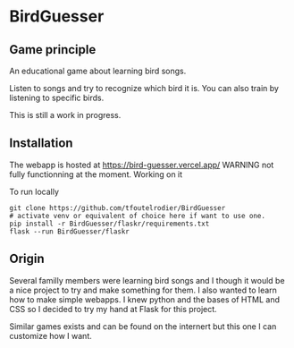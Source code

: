 # BirdGuesser

## Game principle
An educational game about learning bird songs. 

Listen to songs and try to recognize which bird it is.
You can also train by listening to specific birds.

This is still a work in progress.

## Installation

The webapp is hosted at https://bird-guesser.vercel.app/
WARNING not fully functionning at the moment. Working on it

To run locally
```
git clone https://github.com/tfoutelrodier/BirdGuesser
# activate venv or equivalent of choice here if want to use one.
pip install -r BirdGuesser/flaskr/requirements.txt
flask --run BirdGuesser/flaskr
```

## Origin

Several familly members were learning bird songs and I though it would be a nice project to try and make something for them.
I also wanted to learn how to make simple webapps. I knew python and the bases of HTML and CSS so I decided to try my hand at Flask for this project. 

Similar games exists and can be found on the internert but this one I can customize how I want.




